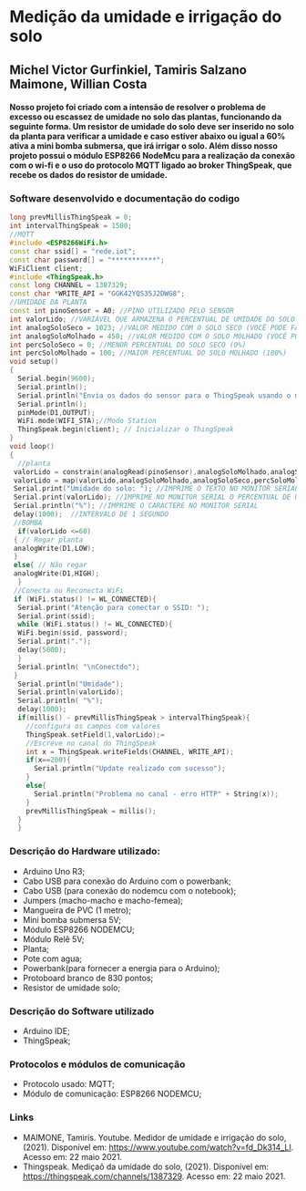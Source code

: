# Medição da umidade e irrigação do solo
## Michel Victor Gurfinkiel, Tamiris Salzano Maimone, Willian Costa
#### Nosso projeto foi criado com a intensão de resolver o problema de excesso ou escassez de umidade no solo das plantas, funcionando da seguinte forma. Um resistor de umidade do solo deve ser inserido no solo da planta para verificar a umidade e caso estiver abaixo ou igual a 60% ativa a mini bomba submersa, que irá irrigar o solo. Além disso nosso projeto possui o módulo ESP8266 NodeMcu para a realização da conexão com o wi-fi e o uso do protocolo MQTT ligado ao broker ThingSpeak, que recebe os dados do resistor de umidade.

### Software desenvolvido e documentação do codigo
```cpp
long prevMillisThingSpeak = 0;
int intervalThingSpeak = 1500;
//MQTT
#include <ESP8266WiFi.h>  
const char ssid[] = "rede.iot";
const char password[] = "***********";
WiFiClient client;
#include <ThingSpeak.h> 
const long CHANNEL = 1387329;
const char *WRITE_API = "GGK42YQS35J2DWG8";
//UMIDADE DA PLANTA
const int pinoSensor = A0; //PINO UTILIZADO PELO SENSOR
int valorLido; //VARIÁVEL QUE ARMAZENA O PERCENTUAL DE UMIDADE DO SOLO
int analogSoloSeco = 1023; //VALOR MEDIDO COM O SOLO SECO (VOCÊ PODE FAZER TESTES E AJUSTAR ESTE VALOR)
int analogSoloMolhado = 450; //VALOR MEDIDO COM O SOLO MOLHADO (VOCÊ PODE FAZER TESTES E AJUSTAR ESTE VALOR)
int percSoloSeco = 0; //MENOR PERCENTUAL DO SOLO SECO (0%)
int percSoloMolhado = 100; //MAIOR PERCENTUAL DO SOLO MOLHADO (100%)
void setup()
{
  Serial.begin(9600);
  Serial.println();
  Serial.println("Envia os dados do sensor para o ThingSpeak usando o módulo ESP8266");
  Serial.println();
  pinMode(D1,OUTPUT);
  WiFi.mode(WIFI_STA);//Modo Station
  ThingSpeak.begin(client); // Inicializar o ThingSpeak
}
void loop()
{
  //planta
 valorLido = constrain(analogRead(pinoSensor),analogSoloMolhado,analogSoloSeco); //MANTÉM valorLido DENTRO DO INTERVALO (ENTRE analogSoloMolhado E analogSoloSeco)
 valorLido = map(valorLido,analogSoloMolhado,analogSoloSeco,percSoloMolhado,percSoloSeco); //EXECUTA A FUNÇÃO "map" DE ACORDO COM OS PARÂMETROS PASSADOS
 Serial.print("Umidade do solo: "); //IMPRIME O TEXTO NO MONITOR SERIAL
 Serial.print(valorLido); //IMPRIME NO MONITOR SERIAL O PERCENTUAL DE UMIDADE DO SOLO
 Serial.println("%"); //IMPRIME O CARACTERE NO MONITOR SERIAL
 delay(1000);  //INTERVALO DE 1 SEGUNDO
 //BOMBA 
  if(valorLido <=60)
 { // Regar planta
 analogWrite(D1,LOW);   
 }
 else{ // Não regar
 analogWrite(D1,HIGH);
  }
 //Conecta ou Reconecta WiFi
 if (WiFi.status() != WL_CONNECTED){
  Serial.print("Atenção para conectar o SSID: ");
  Serial.print(ssid);
  while (WiFi.status() != WL_CONNECTED){
  WiFi.begin(ssid, password);
  Serial.print(".");
  delay(5000);   
  }
  Serial.println( "\nConectdo");
 }
  Serial.println("Umidade"); 
  Serial.println(valorLido);
  Serial.println( "%");  
  delay(1000);
  if(millis() - prevMillisThingSpeak > intervalThingSpeak){
    //configura os campos com valores
    ThingSpeak.setField(1,valorLido);=
    //Escreve no canal do ThingSpeak
    int x = ThingSpeak.writeFields(CHANNEL, WRITE_API);
    if(x==200){
      Serial.println("Update realizado com sucesso");
    }
    else{
      Serial.println("Problema no canal - erro HTTP" + String(x));
    }
    prevMillisThingSpeak = millis();
  }
  }
```
### Descrição do Hardware utilizado:
- Arduino Uno R3;
- Cabo USB para conexão do Arduino com o powerbank;
- Cabo USB (para conexão do nodemcu com o notebook);
- Jumpers (macho-macho e macho-femea);
- Mangueira de PVC (1 metro);
- Mini bomba submersa 5V;
- Módulo ESP8266 NODEMCU;
- Módulo Relê 5V;
- Planta;
- Pote com agua;
- Powerbank(para fornecer a energia para o Arduino);
- Protoboard branco de 830 pontos;
- Resistor de umidade solo;

### Descrição do Software utilizado
- Arduino IDE;
- ThingSpeak;

### Protocolos e módulos de comunicação
- Protocolo usado: MQTT;
- Módulo de comunicação: ESP8266 NODEMCU;

### Links
- MAIMONE, Tamiris. Youtube. Medidor de umidade e irrigação do solo, (2021). Disponível em: https://www.youtube.com/watch?v=fd_Dk314_LI. Acesso em: 22 maio 2021.
- Thingspeak. Mediçaõ da umidade do solo, (2021). Disponível em: https://thingspeak.com/channels/1387329. Acesso em: 22 maio 2021.
